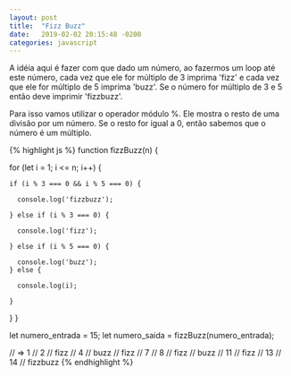 ```yaml
---
layout: post
title:  "Fizz Buzz"
date:   2019-02-02 20:15:48 -0200
categories: javascript
---
```

A idéia aqui é fazer com que dado um número, ao fazermos um loop até este número, cada vez que ele for múltiplo de 3 imprima 'fizz' e cada vez que ele for múltiplo de 5 imprima 'buzz'. Se o número for múltiplo de 3 e 5 então deve imprimir 'fizzbuzz'.

Para isso vamos utilizar o operador módulo %. Ele mostra o resto de uma divisão por um número. Se o resto for igual a 0, então sabemos que o número é um múltiplo.

{% highlight js %}
function fizzBuzz(n) {

  for (let i = 1; i <= n; i++) {
   
    if (i % 3 === 0 && i % 5 === 0) {

      console.log('fizzbuzz');

    } else if (i % 3 === 0) {
   
      console.log('fizz');

    } else if (i % 5 === 0) {

      console.log('buzz');
    } else {

      console.log(i);

    }
  }
}

let numero_entrada = 15;
let numero_saida  = fizzBuzz(numero_entrada);

// => 1
//    2
//    fizz
//    4
//    buzz
//    fizz
//    7
//    8
//    fizz
//    buzz
//    11
//    fizz
//    13
//    14
//    fizzbuzz
{% endhighlight %}

